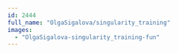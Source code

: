 ```yaml
---
id: 2444
full_name: "OlgaSigalova/singularity_training"
images: 
  - "OlgaSigalova-singularity_training-fun"
---
```


